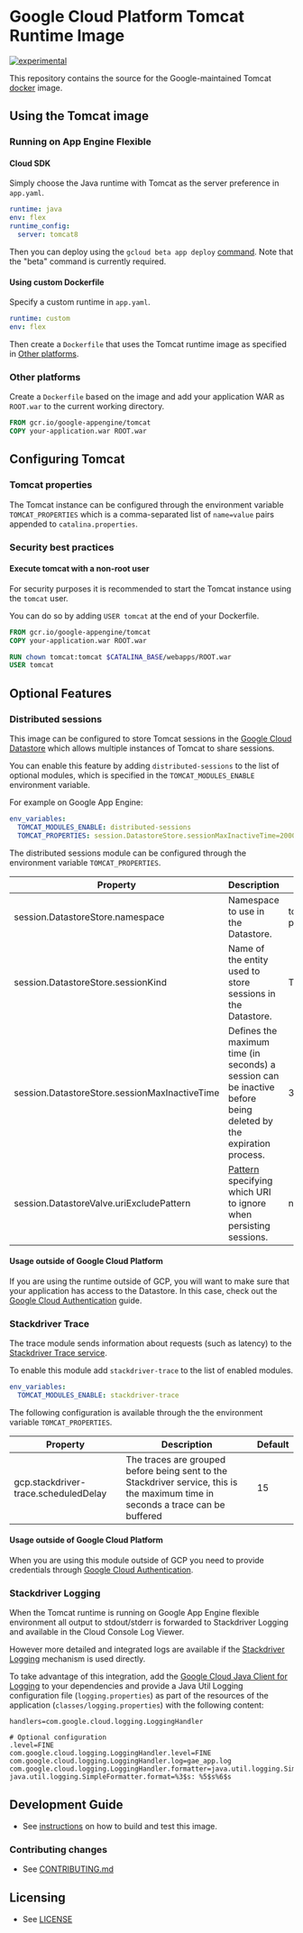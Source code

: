 # Google Cloud Platform Tomcat Runtime Image

[![experimental](http://badges.github.io/stability-badges/dist/experimental.svg)](http://github.com/badges/stability-badges)

This repository contains the source for the Google-maintained Tomcat [docker](https://docker.com) image.

## Using the Tomcat image



### Running on App Engine Flexible

#### Cloud SDK

Simply choose the Java runtime with Tomcat as the server preference in `app.yaml`.

```yaml
runtime: java
env: flex
runtime_config:
  server: tomcat8
```

Then you can deploy using the `gcloud beta app deploy` [command](https://cloud.google.com/sdk/gcloud/reference/beta/app/deploy). Note that the "beta" command is currently required.

#### Using custom Dockerfile

Specify a custom runtime in `app.yaml`.

```yaml
runtime: custom
env: flex
```

Then create a `Dockerfile` that uses the Tomcat runtime image as specified in [Other platforms](#other-platforms).

### Other platforms

Create a `Dockerfile` based on the image and add your application WAR as `ROOT.war` to the current working directory.

```dockerfile
FROM gcr.io/google-appengine/tomcat
COPY your-application.war ROOT.war
```

## Configuring Tomcat

### Tomcat properties
The Tomcat instance can be configured through the environment variable `TOMCAT_PROPERTIES` which is
a comma-separated list of `name=value` pairs appended to `catalina.properties`.

### Security best practices

#### Execute tomcat with a non-root user
For security purposes it is recommended to start the Tomcat instance using the `tomcat` user. 

You can do so by adding `USER tomcat` at the end of your Dockerfile.

```dockerfile
FROM gcr.io/google-appengine/tomcat
COPY your-application.war ROOT.war

RUN chown tomcat:tomcat $CATALINA_BASE/webapps/ROOT.war
USER tomcat
```

## Optional Features
### Distributed sessions
This image can be configured to store Tomcat sessions in the [Google Cloud Datastore](https://cloud.google.com/datastore/docs) which allows
multiple instances of Tomcat to share sessions.

You can enable this feature by adding `distributed-sessions` to the list of optional modules, which is specified in the `TOMCAT_MODULES_ENABLE` environment variable.

For example on Google App Engine:
 
```yaml
env_variables:
  TOMCAT_MODULES_ENABLE: distributed-sessions
  TOMCAT_PROPERTIES: session.DatastoreStore.sessionMaxInactiveTime=2000,session.DatastoreValve.uriExcludePattern=/_ah/health
```

The distributed sessions module can be configured through the environment variable `TOMCAT_PROPERTIES`.

|  Property | Description  | Default  | 
|---|---|---|
| session.DatastoreStore.namespace    |  Namespace to use in the Datastore.                         |  tomcat-gcp-persistent-session |
| session.DatastoreStore.sessionKind  |  Name of the entity used to store sessions in the Datastore. |  TomcatGCloudSession |
| session.DatastoreStore.sessionMaxInactiveTime |  Defines the maximum time (in seconds) a session can be inactive before being deleted by the expiration process. | 3600 |
| session.DatastoreValve.uriExcludePattern | [Pattern](https://docs.oracle.com/javase/8/docs/api/java/util/regex/Pattern.html) specifying which URI to ignore when persisting sessions. | null |

#### Usage outside of Google Cloud Platform
If you are using the runtime outside of GCP, you will want to make sure that your application has access to
the Datastore. In this case, check out the [Google Cloud Authentication](https://developers.google.com/identity/protocols/application-default-credentials) guide.

### Stackdriver Trace
The trace module sends information about requests (such as latency) to the [Stackdriver Trace service](https://cloud.google.com/trace/docs/).

To enable this module add `stackdriver-trace` to the list of enabled modules.

```yaml
env_variables:
  TOMCAT_MODULES_ENABLE: stackdriver-trace
```

The following configuration is available through the the environment variable `TOMCAT_PROPERTIES`.

|  Property | Description  | Default  |
|---|---|---|
| gcp.stackdriver-trace.scheduledDelay | The traces are grouped before being sent to the Stackdriver service, this is the maximum time in seconds a trace can be buffered| 15 |

#### Usage outside of Google Cloud Platform
When you are using this module outside of GCP you need to provide credentials through [Google Cloud Authentication](https://developers.google.com/identity/protocols/application-default-credentials).

### Stackdriver Logging
When the Tomcat runtime is running on Google App Engine flexible environment all output to stdout/stderr is forwarded to Stackdriver Logging
and available in the Cloud Console Log Viewer.

However more detailed and integrated logs are available if the [Stackdriver Logging](https://cloud.google.com/logging/) mechanism is used directly.

To take advantage of this integration, add the [Google Cloud Java Client for Logging](https://github.com/GoogleCloudPlatform/google-cloud-java/tree/master/google-cloud-logging) 
to your dependencies and provide a Java Util Logging configuration file (`logging.properties`) as part of the resources of the application (`classes/logging.properties`) with the following content:

```properties
handlers=com.google.cloud.logging.LoggingHandler

# Optional configuration
.level=FINE
com.google.cloud.logging.LoggingHandler.level=FINE
com.google.cloud.logging.LoggingHandler.log=gae_app.log
com.google.cloud.logging.LoggingHandler.formatter=java.util.logging.SimpleFormatter
java.util.logging.SimpleFormatter.format=%3$s: %5$s%6$s
```

## Development Guide

* See [instructions](DEVELOPING.md) on how to build and test this image.

### Contributing changes

* See [CONTRIBUTING.md](CONTRIBUTING.md)

## Licensing

* See [LICENSE](LICENSE)

